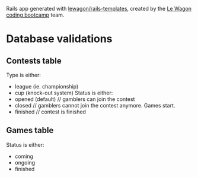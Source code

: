 Rails app generated with [lewagon/rails-templates](https://github.com/lewagon/rails-templates), created by the [Le Wagon coding bootcamp](https://www.lewagon.com) team.

# Database validations
## Contests table
Type is either:
- league (ie. championship)
- cup (knock-out system)
Status is either:
- opened (default) // gamblers can join the contest
- closed // gamblers cannot join the contest anymore. Games start.
- finished // contest is finished

## Games table
Status is either:
- coming
- ongoing
- finished